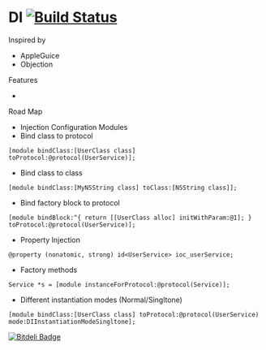 DI
[![Build Status](https://travis-ci.org/CriolloKit/DI.png?branch=master)](https://travis-ci.org/CriolloKit/DI)
==

Inspired by 

* AppleGuice
* Objection

Features

*

Road Map

* Injection Configuration Modules
* Bind class to protocol 

`
[module bindClass:[UserClass class] toProtocol:@protocol(UserService)];
`

* Bind class to class

`
[module bindClass:[MyNSString class] toClass:[NSString class]];
`

* Bind factory block to protocol

`
[module bindBlock:^{
  return [[UserClass alloc] initWithParam:@1];
} toProtocol:@protocol(UserService)];
`

* Property Injection

`
@property (nonatomic, strong) id<UserService> ioc_userService;
`

* Factory methods

`
Service *s = [module instanceForProtocol:@protocol(Service)];
`

* Different instantiation modes (Normal/Singltone)

`
[module bindClass:[UserClass class] toProtocol:@protocol(UserService) mode:DIInstantiationModeSingltone];
`


[![Bitdeli Badge](https://d2weczhvl823v0.cloudfront.net/CriolloKit/di/trend.png)](https://bitdeli.com/free "Bitdeli Badge")

